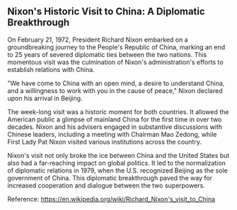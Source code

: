 ## Nixon's Historic Visit to China: A Diplomatic Breakthrough

On February 21, 1972, President Richard Nixon embarked on a groundbreaking journey to the People's Republic of China, marking an end to 25 years of severed diplomatic ties between the two nations. This momentous visit was the culmination of Nixon's administration's efforts to establish relations with China.

"We have come to China with an open mind, a desire to understand China, and a willingness to work with you in the cause of peace," Nixon declared upon his arrival in Beijing.

The week-long visit was a historic moment for both countries. It allowed the American public a glimpse of mainland China for the first time in over two decades. Nixon and his advisers engaged in substantive discussions with Chinese leaders, including a meeting with Chairman Mao Zedong, while First Lady Pat Nixon visited various institutions across the country.

Nixon's visit not only broke the ice between China and the United States but also had a far-reaching impact on global politics. It led to the normalization of diplomatic relations in 1979, when the U.S. recognized Beijing as the sole government of China. This diplomatic breakthrough paved the way for increased cooperation and dialogue between the two superpowers.

Reference: https://en.wikipedia.org/wiki/Richard_Nixon's_visit_to_China